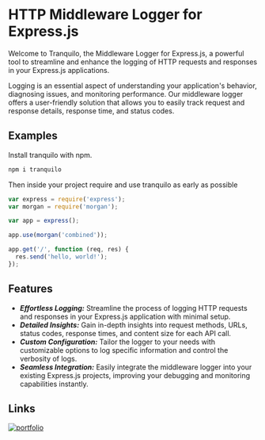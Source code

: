 # HTTP Middleware Logger for Express.js

Welcome to Tranquilo, the Middleware Logger for Express.js, a powerful tool to streamline and enhance the logging of HTTP requests and responses in your Express.js applications.

Logging is an essential aspect of understanding your application's behavior, diagnosing issues, and monitoring performance. Our middleware logger offers a user-friendly solution that allows you to easily track request and response details, response time, and status codes.

## Examples

Install tranquilo with npm.

```bash
npm i tranquilo
```

Then inside your project require and use tranquilo as early as possible

```javascript
var express = require('express');
var morgan = require('morgan');

var app = express();

app.use(morgan('combined'));

app.get('/', function (req, res) {
  res.send('hello, world!');
});
```

## Features

- **_Effortless Logging:_** Streamline the process of logging HTTP requests and responses in your Express.js application with minimal setup.
- **_Detailed Insights:_** Gain in-depth insights into request methods, URLs, status codes, response times, and content size for each API call.
- **_Custom Configuration:_** Tailor the logger to your needs with customizable options to log specific information and control the verbosity of logs.
- **_Seamless Integration:_** Easily integrate the middleware logger into your existing Express.js projects, improving your debugging and monitoring capabilities instantly.

## Links

[![portfolio](https://img.shields.io/badge/my_portfolio-000?style=for-the-badge&logo=ko-fi&logoColor=white)](https://www.jordanvera.com)
